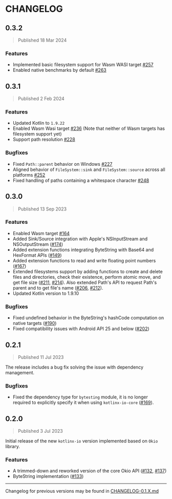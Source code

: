 # CHANGELOG

## 0.3.2
> Published 18 Mar 2024

### Features
- Implemented basic filesystem support for Wasm WASI target [#257](https://github.com/Kotlin/kotlinx-io/pull/257)
- Enabled native benchmarks by default [#263](https://github.com/Kotlin/kotlinx-io/pull/263)

## 0.3.1
> Published 2 Feb 2024

### Features
- Updated Kotlin to `1.9.22`
- Enabled Wasm Wasi target [#236](https://github.com/Kotlin/kotlinx-io/pull/236) (Note that neither of Wasm targets has filesystem support yet)
- Support path resolution [#228](https://github.com/Kotlin/kotlinx-io/pull/228)

### Bugfixes
- Fixed `Path::parent` behavior on Windows [#227](https://github.com/Kotlin/kotlinx-io/pull/227)
- Aligned behavior of `FileSystem::sink` and `FileSystem::source` across all platforms [#252](https://github.com/Kotlin/kotlinx-io/pull/252)
- Fixed handling of paths containing a whitespace character [#248](https://github.com/Kotlin/kotlinx-io/pull/248)

## 0.3.0
> Published 13 Sep 2023

### Features
- Enabled Wasm target [#164](https://github.com/Kotlin/kotlinx-io/issues/164)
- Added Sink/Source integration with Apple's NSInputStream and NSOutputStream ([#174](https://github.com/Kotlin/kotlinx-io/pull/174))
- Added extension functions integrating ByteString with Base64 and HexFormat APIs ([#149](https://github.com/Kotlin/kotlinx-io/issues/149))
- Added extension functions to read and write floating point numbers ([#167](https://github.com/Kotlin/kotlinx-io/issues/167))
- Extended filesystems support by adding functions to create and delete files and directories, check their existence,
  perform atomic move, and get file size ([#211](https://github.com/Kotlin/kotlinx-io/issues/211), 
  [#214](https://github.com/Kotlin/kotlinx-io/issues/214)).
  Also extended Path's API to request Path's parent and to get file's name 
  ([#206](https://github.com/Kotlin/kotlinx-io/issues/206), [#212](https://github.com/Kotlin/kotlinx-io/issues/212)).
- Updated Kotlin version to 1.9.10

### Bugfixes
- Fixed undefined behavior in the ByteString's hashCode computation on native targets ([#190](https://github.com/Kotlin/kotlinx-io/issues/190))
- Fixed compatibility issues with Android API 25 and below ([#202](https://github.com/Kotlin/kotlinx-io/issues/202))

## 0.2.1
> Published 11 Jul 2023
 
The release includes a bug fix solving the issue with dependency management. 

### Bugfixes
- Fixed the dependency type for `bytesting` module,
  it is no longer required to explicitly specify it when using `kotlinx-io-core` 
  ([#169](https://github.com/Kotlin/kotlinx-io/issues/169)).

## 0.2.0
> Published 3 Jul 2023

Initial release of the new `kotlinx-io` version implemented based on `Okio` library.

### Features
- A trimmed-down and reworked version of the core Okio API
  ([#132](https://github.com/Kotlin/kotlinx-io/issues/132), [#137](https://github.com/Kotlin/kotlinx-io/issues/137))
- ByteString implementation ([#133](https://github.com/Kotlin/kotlinx-io/issues/133))

---
Changelog for previous versions may be found in [CHANGELOG-0.1.X.md](CHANGELOG-0.1.X.md)
